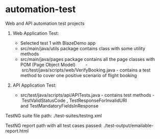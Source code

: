 # automation-test
Web and API automation test projects

1. Web Application Test:         
    - Selected test 1 with BlazeDemo app        
    - src/main/java/utils package contains class with some utility methods        
    - src/main/java/pages package contains all the page classes with POM (Page Object Model)        
    - src/test/java/scripts/web/VerifyBooking.java - contains a test method to cover one positive scenario of flight booking
    
2. API Application Test:        
    - src/test/java/scripts/api/APITests.java - contains test methods - TestValidStatusCode , TestResponseForInvalidURI and TestMandatoryFieldsInResponse

TestNG suite file path: ./test-suites/testng.xml


TestNG report path with all test cases passed: ./test-output/emailable-report.html
